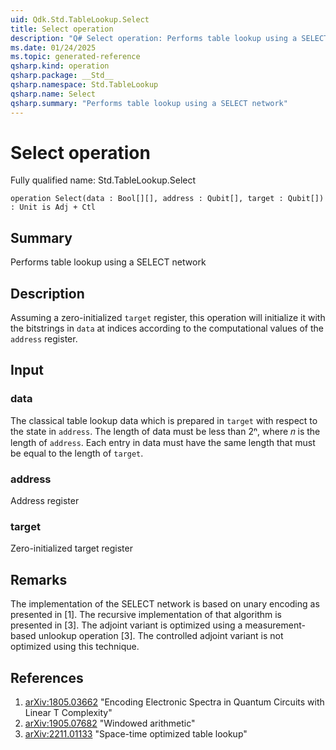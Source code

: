 ```yaml
---
uid: Qdk.Std.TableLookup.Select
title: Select operation
description: "Q# Select operation: Performs table lookup using a SELECT network"
ms.date: 01/24/2025
ms.topic: generated-reference
qsharp.kind: operation
qsharp.package: __Std__
qsharp.namespace: Std.TableLookup
qsharp.name: Select
qsharp.summary: "Performs table lookup using a SELECT network"
---
```


# Select operation

Fully qualified name: Std.TableLookup.Select

```qsharp
operation Select(data : Bool[][], address : Qubit[], target : Qubit[]) : Unit is Adj + Ctl
```

## Summary
Performs table lookup using a SELECT network

## Description
Assuming a zero-initialized `target` register, this operation will
initialize it with the bitstrings in `data` at indices according to the
computational values of the `address` register.

## Input
### data
The classical table lookup data which is prepared in `target` with
respect to the state in `address`. The length of data must be less than
2ⁿ, where 𝑛 is the length of `address`. Each entry in data must have
the same length that must be equal to the length of `target`.
### address
Address register
### target
Zero-initialized target register

## Remarks
The implementation of the SELECT network is based on unary encoding as
presented in [1].  The recursive implementation of that algorithm is
presented in [3].  The adjoint variant is optimized using a
measurement-based unlookup operation [3]. The controlled adjoint variant
is not optimized using this technique.

## References
1. [arXiv:1805.03662](https://arxiv.org/abs/1805.03662)
   "Encoding Electronic Spectra in Quantum Circuits with Linear T
   Complexity"
2. [arXiv:1905.07682](https://arxiv.org/abs/1905.07682)
   "Windowed arithmetic"
3. [arXiv:2211.01133](https://arxiv.org/abs/2211.01133)
   "Space-time optimized table lookup"
